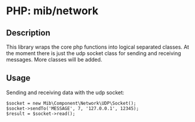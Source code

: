 # PHP: mib/network

## Description

This library wraps the core php functions into logical separated classes. At the moment there is just the udp socket
class for sending and receiving messages. More classes will be added.

## Usage

Sending and receiving data with the udp socket:

    $socket = new Mib\Component\Network\UDP\Socket();
    $socket->sendTo('MESSAGE', 7, '127.0.0.1', 12345);
    $result = $socket->read();


